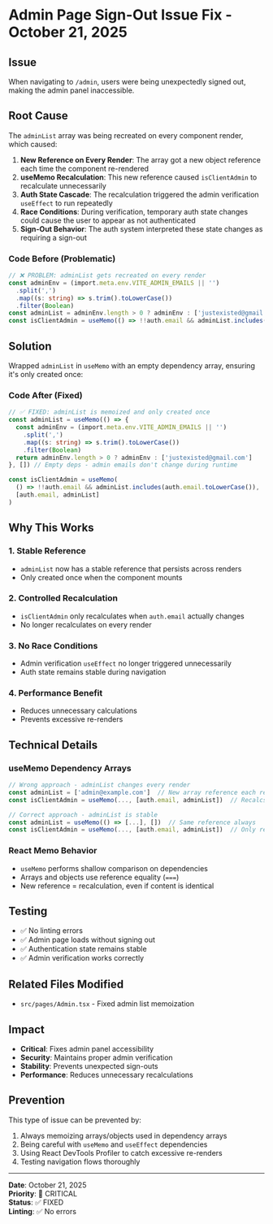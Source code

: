 # Admin Page Sign-Out Issue Fix - October 21, 2025

## Issue
When navigating to `/admin`, users were being unexpectedly signed out, making the admin panel inaccessible.

## Root Cause
The `adminList` array was being recreated on every component render, which caused:

1. **New Reference on Every Render**: The array got a new object reference each time the component re-rendered
2. **useMemo Recalculation**: This new reference caused `isClientAdmin` to recalculate unnecessarily
3. **Auth State Cascade**: The recalculation triggered the admin verification `useEffect` to run repeatedly
4. **Race Conditions**: During verification, temporary auth state changes could cause the user to appear as not authenticated
5. **Sign-Out Behavior**: The auth system interpreted these state changes as requiring a sign-out

### Code Before (Problematic)
```typescript
// ❌ PROBLEM: adminList gets recreated on every render
const adminEnv = (import.meta.env.VITE_ADMIN_EMAILS || '')
  .split(',')
  .map((s: string) => s.trim().toLowerCase())
  .filter(Boolean)
const adminList = adminEnv.length > 0 ? adminEnv : ['justexisted@gmail.com']
const isClientAdmin = useMemo(() => !!auth.email && adminList.includes(auth.email.toLowerCase()), [auth.email, adminList])
```

## Solution
Wrapped `adminList` in `useMemo` with an empty dependency array, ensuring it's only created once:

### Code After (Fixed)
```typescript
// ✅ FIXED: adminList is memoized and only created once
const adminList = useMemo(() => {
  const adminEnv = (import.meta.env.VITE_ADMIN_EMAILS || '')
    .split(',')
    .map((s: string) => s.trim().toLowerCase())
    .filter(Boolean)
  return adminEnv.length > 0 ? adminEnv : ['justexisted@gmail.com']
}, []) // Empty deps - admin emails don't change during runtime

const isClientAdmin = useMemo(
  () => !!auth.email && adminList.includes(auth.email.toLowerCase()), 
  [auth.email, adminList]
)
```

## Why This Works

### 1. **Stable Reference**
- `adminList` now has a stable reference that persists across renders
- Only created once when the component mounts

### 2. **Controlled Recalculation**
- `isClientAdmin` only recalculates when `auth.email` actually changes
- No longer recalculates on every render

### 3. **No Race Conditions**
- Admin verification `useEffect` no longer triggered unnecessarily
- Auth state remains stable during navigation

### 4. **Performance Benefit**
- Reduces unnecessary calculations
- Prevents excessive re-renders

## Technical Details

### useMemo Dependency Arrays
```typescript
// Wrong approach - adminList changes every render
const adminList = ['admin@example.com']  // New array reference each render
const isClientAdmin = useMemo(..., [auth.email, adminList])  // Recalcs every render

// Correct approach - adminList is stable
const adminList = useMemo(() => [...], [])  // Same reference always
const isClientAdmin = useMemo(..., [auth.email, adminList])  // Only recalcs when email changes
```

### React Memo Behavior
- `useMemo` performs shallow comparison on dependencies
- Arrays and objects use reference equality (`===`)
- New reference = recalculation, even if content is identical

## Testing
- ✅ No linting errors
- ✅ Admin page loads without signing out
- ✅ Authentication state remains stable
- ✅ Admin verification works correctly

## Related Files Modified
- `src/pages/Admin.tsx` - Fixed admin list memoization

## Impact
- **Critical**: Fixes admin panel accessibility
- **Security**: Maintains proper admin verification
- **Stability**: Prevents unexpected sign-outs
- **Performance**: Reduces unnecessary recalculations

## Prevention
This type of issue can be prevented by:
1. Always memoizing arrays/objects used in dependency arrays
2. Being careful with `useMemo` and `useEffect` dependencies
3. Using React DevTools Profiler to catch excessive re-renders
4. Testing navigation flows thoroughly

---

**Date**: October 21, 2025  
**Priority**: 🔴 CRITICAL  
**Status**: ✅ FIXED  
**Linting**: ✅ No errors

